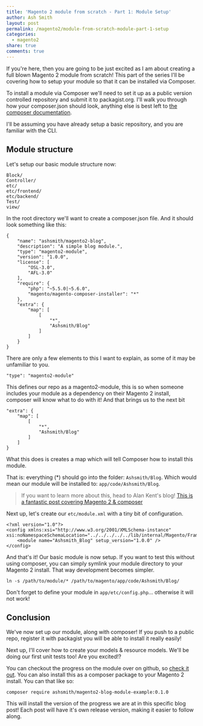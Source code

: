 ```yaml
---
title: 'Magento 2 module from scratch - Part 1: Module Setup'
author: Ash Smith
layout: post
permalink: /magento2/module-from-scratch-module-part-1-setup
categories:
  - magento2
share: true
comments: true
---
```


If you're here, then you are going to be just excited as I am about creating a full blown
Magento 2 module from scratch! This part of the series I'll be covering how to setup your
module so that it can be installed via Composer.

To install a module via Composer we'll need to set it up as a public version controlled repository and
submit it to packagist.org. I'll walk you through how your composer.json should look, anything else is
best left to [the composer documentation](https://getcomposer.org/).

I'll be assuming you have already setup a basic repository, and you are familiar with the CLI.

## Module structure
Let's setup our basic module structure now:

    Block/
    Controller/
    etc/
    etc/frontend/
    etc/backend/
    Test/
    view/

In the root directory we'll want to create a composer.json file. And it should look something like this:

    {
        "name": "ashsmith/magento2-blog",
        "description": "A simple blog module.",
        "type": "magento2-module",
        "version": "1.0.0",
        "license": [
            "OSL-3.0",
            "AFL-3.0"
        ],
        "require": {
            "php": "~5.5.0|~5.6.0",
            "magento/magento-composer-installer": "*"
        },
        "extra": {
            "map": [
                [
                    "*",
                    "Ashsmith/Blog"
                ]
            ]
        }
    }

There are only a few elements to this I want to explain, as some of it may be unfamiliar to you.

    "type": "magento2-module"

This defines our repo as a magento2-module, this is so when someone includes your module as a
dependency on their Magento 2 install, composer will know what to do with it! And that brings us to the next bit

    "extra": {
        "map": [
            [
                "*",
                "Ashsmith/Blog"
            ]
        ]
    }

What this does is creates a map which will tell Composer how to install this module.

That is: everything (*) should go into the folder: `Ashsmith/Blog`. Which would mean our module will be installed to: `app/code/Ashsmith/Blog`.

> If you want to learn more about this, head to Alan Kent's blog! [This is a fantastic post covering Magento 2 & composer](http://alankent.me/2014/08/03/creating-a-magento-2-composer-module/)


Next up, let's create our `etc/module.xml` with a tiny bit of configuration.

    <?xml version="1.0"?>
    <config xmlns:xsi="http://www.w3.org/2001/XMLSchema-instance" xsi:noNamespaceSchemaLocation="../../../../../lib/internal/Magento/Framework/Module/etc/module.xsd">
        <module name="Ashsmith_Blog" setup_version="1.0.0" />
    </config>

And that's it! Our basic module is now setup. If you want to test this without using composer, you can simply symlink your module directory to your Magento 2 install. That way development becomes simpler.

    ln -s /path/to/module/* /path/to/magento/app/code/Ashsmith/Blog/

Don't forget to define your module in `app/etc/config.php`... otherwise it will not work!

## Conclusion

We've now set up our module, along with composer! If you push to a public repo, register it with packagist you will be able to install it really easily!

Next up, I'll cover how to create your models & resource models. We'll be doing our first unit tests too! Are you excited!?

You can checkout the progress on the module over on github, so [check it out](https://github.com/ashsmith/magento2-blog-module-tutorial). You can also install this as a composer package to your Magento 2 install. You can that like so:

    composer require ashsmith/magento2-blog-module-example:0.1.0

This will install the version of the progress we are at in this specific blog post! Each post will have it's own release version, making it easier to follow along.

